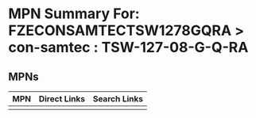 



# MPN Summary For: FZECONSAMTECTSW1278GQRA > con-samtec : TSW-127-08-G-Q-RA

## MPNs
  

|MPN|Direct Links|Search Links|
| :--- | :--- | :--- |
||||

